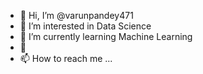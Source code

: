 - 👋 Hi, I’m @varunpandey471
- 👀 I’m interested in Data Science
- 🌱 I’m currently learning Machine Learning
- 💞️ 
- 📫 How to reach me ...

<!---
varunpandey471/varunpandey471 is a ✨ special ✨ repository because its `README.md` (this file) appears on your GitHub profile.
You can click the Preview link to take a look at your changes.
--->
